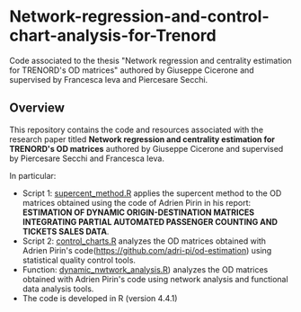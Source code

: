 # Network-regression-and-control-chart-analysis-for-Trenord
Code associated to the thesis "Network regression and centrality estimation for TRENORD's OD matrices" authored by Giuseppe Cicerone and supervised by Francesca Ieva and Piercesare Secchi.
## Overview
This repository contains the code and resources associated with the research paper titled **Network regression and centrality estimation for TRENORD's OD matrices** authored by Giuseppe Cicerone and supervised by Piercesare Secchi and Francesca Ieva.

In particular:
* Script 1: [supercent_method.R](https://github.com/Giuseppecicerone12/Network-regression-and-control-chart-analysis-for-Trenord/blob/main/supercent_method.R) applies the supercent method to the OD matrices obtained using the code of Adrien Pirin in his report: **ESTIMATION OF DYNAMIC ORIGIN-DESTINATION MATRICES INTEGRATING PARTIAL AUTOMATED PASSENGER COUNTING AND TICKETS SALES DATA**.
* Script 2: [control_charts.R](https://github.com/Giuseppecicerone12/Network-regression-and-control-chart-analysis-for-Trenord/blob/main/control_charts.R) analyzes the OD matrices obtained with Adrien Pirin's code(https://github.com/adri-pi/od-estimation) using statistical quality control tools.
* Function: [dynamic_nwtwork_analysis.R](https://github.com/Giuseppecicerone12/Network-regression-and-control-chart-analysis-for-Trenord/blob/main/dynamic_network_analysis.R)) analyzes the OD matrices obtained with Adrien Pirin's code using network analysis and functional data analysis tools. 
* The code is developed in R (version 4.4.1)  
